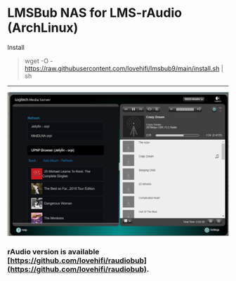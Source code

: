 # LMSBub NAS for LMS-rAudio (ArchLinux)
>
Install
> wget -O - https://raw.githubusercontent.com/lovehifi/lmsbub9/main/install.sh | sh
>
------------------
![Screenshot](screenshot.jpg)

### rAudio version is available [https://github.com/lovehifi/raudiobub](https://github.com/lovehifi/raudiobub).
